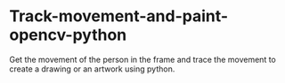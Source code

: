# Track-movement-and-paint-opencv-python
Get the movement of the person in the frame and trace the movement to create a drawing or an artwork using python.
